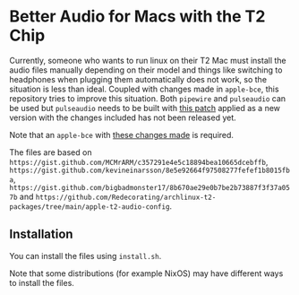 # Better Audio for Macs with the T2 Chip

Currently, someone who wants to run linux on their T2 Mac must install the audio files manually depending on their model and things like switching to headphones when plugging them automatically does not work, so the situation is less than ideal. Coupled with changes made in `apple-bce`, this repository tries to improve this situation. Both `pipewire` and `pulseaudio` can be used but `pulseaudio` needs to be built with [this patch](https://gitlab.freedesktop.org/pulseaudio/pulseaudio/-/merge_requests/596.patch) applied as a new version with the changes included has not been released yet.

Note that an `apple-bce` with [these changes made](https://github.com/kekrby/apple-bce) is required.

The files are based on `https://gist.github.com/MCMrARM/c357291e4e5c18894bea10665dcebffb`, `https://gist.github.com/kevineinarsson/8e5e92664f97508277fefef1b8015fba`, `https://gist.github.com/bigbadmonster17/8b670ae29e0b7be2b73887f3f37a057b` and `https://github.com/Redecorating/archlinux-t2-packages/tree/main/apple-t2-audio-config`.

## Installation
You can install the files using `install.sh`.

Note that some distributions (for example NixOS) may have different ways to install the files.
